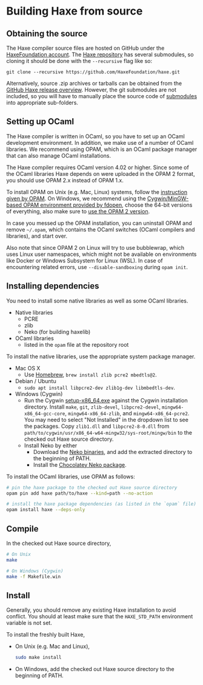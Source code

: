 # Building Haxe from source

## Obtaining the source

The Haxe compiler source files are hosted on GitHub under the [HaxeFoundation account](https://github.com/HaxeFoundation). The [Haxe repository](https://github.com/HaxeFoundation/haxe) has several submodules, so cloning it should be done with the `--recursive` flag like so:

```
git clone --recursive https://github.com/HaxeFoundation/haxe.git
```

Alternatively, source .zip archives or tarballs can be obtained from the [GitHub Haxe release overview](https://github.com/HaxeFoundation/haxe/releases). However, the git submodules are not included, so you will have to manually place the source code of [submodules](https://github.com/HaxeFoundation/haxe/blob/development/.gitmodules) into appropriate sub-folders.

## Setting up OCaml

The Haxe compiler is written in OCaml, so you have to set up an OCaml development environment. In addition, we make use of a number of OCaml libraries. We recommend using OPAM, which is an OCaml package manager that can also manage OCaml installations.

The Haxe compiler requires OCaml version 4.02 or higher. Since some of the OCaml libraries Haxe depends on were uploaded in the OPAM 2 format, you should use OPAM 2.x instead of OPAM 1.x.

To install OPAM on Unix (e.g. Mac, Linux) systems, follow the [instruction given by OPAM](https://opam.ocaml.org/doc/Install.html). On Windows, we recommend using the [Cygwin/MinGW-based OPAM environment provided by fdopen](https://fdopen.github.io/opam-repository-mingw/installation/), choose the 64-bit versions of everything, also make sure to [use the OPAM 2 version](https://github.com/fdopen/opam-repository-mingw/issues/48).

In case you messed up the OPAM installation, you can uninstall OPAM and remove `~/.opam`, which contains the OCaml switches (OCaml compilers and libraries), and start over.

Also note that since OPAM 2 on Linux will try to use bubblewrap, which uses Linux user namespaces, which might not be available on environments like Docker or Windows Subsystem for Linux (WSL). In case of encountering related errors, use `--disable-sandboxing` during `opam init`.

## Installing dependencies

You need to install some native libraries as well as some OCaml libraries.

 * Native libraries
    * PCRE
    * zlib
    * Neko (for building haxelib)
 * OCaml libraries
    * listed in the `opam` file at the repository root

To install the native libraries, use the appropriate system package manager.

 * Mac OS X
    * Use [Homebrew](https://brew.sh/), `brew install zlib pcre2 mbedtls@2`.
 * Debian / Ubuntu
    * `sudo apt install libpcre2-dev zlib1g-dev libmbedtls-dev`.
 * Windows (Cygwin)
    * Run the Cygwin [setup-x86_64.exe](https://cygwin.com/install.html) against the Cygwin installation directory. Install `make`, `git`, `zlib-devel`, `libpcre2-devel`, `mingw64-x86_64-gcc-core`, `mingw64-x86_64-zlib`, and `mingw64-x86_64-pcre2`. You may need to select "Not Installed" in the dropdown list to see the packages. Copy `zlib1.dll` and `libpcre2-8-0.dll` from `path/to/cygwin/usr/x86_64-w64-mingw32/sys-root/mingw/bin` to the checked out Haxe source directory.
    * Install Neko by either
      * Download the [Neko binaries](https://nekovm.org/download/), and add the extracted directory to the beginning of PATH.
      * Install the [Chocolatey Neko package](https://chocolatey.org/packages/neko).

To install the OCaml libraries, use OPAM as follows:

```sh
# pin the haxe package to the checked out Haxe source directory
opam pin add haxe path/to/haxe --kind=path --no-action

# install the haxe package dependencies (as listed in the `opam` file)
opam install haxe --deps-only
```

## Compile

In the checked out Haxe source directory,
```sh
# On Unix
make

# On Windows (Cygwin)
make -f Makefile.win
```

## Install

Generally, you should remove any existing Haxe installation to avoid conflict. You should at least make sure that the `HAXE_STD_PATH` environment variable is not set.

To install the freshly built Haxe,

 * On Unix (e.g. Mac and Linux),
    ```sh
    sudo make install
    ```
 * On Windows, add the checked out Haxe source directory to the beginning of PATH.
